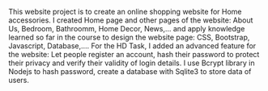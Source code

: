 This website project is to create an online shopping website for Home accessories. I created Home page and other pages of the website: About Us, Bedroom, Bathroomm, Home Decor, News,... and apply knowledge learned so far in the course
to design the website page: CSS, Bootstrap, Javascript, Database,....
For the HD Task, I added an advanced feature for the website: Let people register an account, hash their password to protect their privacy and verify their validity of login details. I use Bcrypt library in Nodejs to hash password, 
create a database with Sqlite3 to store data of users.
